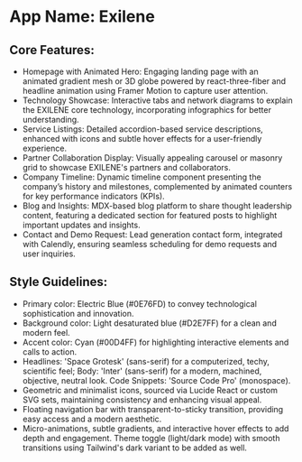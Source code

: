 # **App Name**: Exilene

## Core Features:

- Homepage with Animated Hero: Engaging landing page with an animated gradient mesh or 3D globe powered by react-three-fiber and headline animation using Framer Motion to capture user attention.
- Technology Showcase: Interactive tabs and network diagrams to explain the EXILENE core technology, incorporating infographics for better understanding.
- Service Listings: Detailed accordion-based service descriptions, enhanced with icons and subtle hover effects for a user-friendly experience.
- Partner Collaboration Display: Visually appealing carousel or masonry grid to showcase EXILENE's partners and collaborators.
- Company Timeline: Dynamic timeline component presenting the company’s history and milestones, complemented by animated counters for key performance indicators (KPIs).
- Blog and Insights: MDX-based blog platform to share thought leadership content, featuring a dedicated section for featured posts to highlight important updates and insights.
- Contact and Demo Request: Lead generation contact form, integrated with Calendly, ensuring seamless scheduling for demo requests and user inquiries.

## Style Guidelines:

- Primary color: Electric Blue (#0E76FD) to convey technological sophistication and innovation.
- Background color: Light desaturated blue (#D2E7FF) for a clean and modern feel.
- Accent color: Cyan (#00D4FF) for highlighting interactive elements and calls to action.
- Headlines: 'Space Grotesk' (sans-serif) for a computerized, techy, scientific feel; Body: 'Inter' (sans-serif) for a modern, machined, objective, neutral look. Code Snippets: 'Source Code Pro' (monospace).
- Geometric and minimalist icons, sourced via Lucide React or custom SVG sets, maintaining consistency and enhancing visual appeal.
- Floating navigation bar with transparent-to-sticky transition, providing easy access and a modern aesthetic.
- Micro-animations, subtle gradients, and interactive hover effects to add depth and engagement. Theme toggle (light/dark mode) with smooth transitions using Tailwind's dark variant to be added as well.